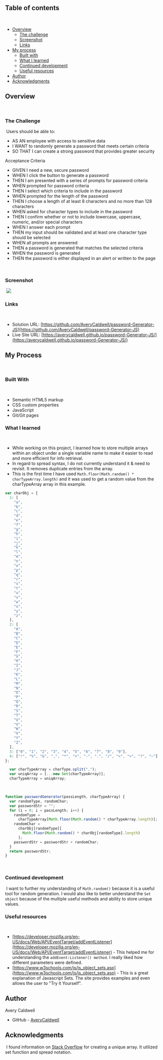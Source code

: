 ## Table of contents
​
- [Overview](#overview)
  - [The challenge](#the-challenge)
  - [Screenshot](#screenshot)
  - [Links](#links)
- [My process](#my-process)
  - [Built with](#built-with)
  - [What I learned](#what-i-learned)
  - [Continued development](#continued-development)
  - [Useful resources](#useful-resources)
- [Author](#author)
- [Acknowledgments](#acknowledgments)
​

## Overview
​
### The Challenge
​
Users should be able to:
​
- AS AN employee with access to sensitive data
- I WANT to randomly generate a password that meets certain criteria
- SO THAT I can create a strong password that provides greater security

Acceptance Criteria

- GIVEN I need a new, secure password
- WHEN I click the button to generate a password
- THEN I am presented with a series of prompts for password criteria
- WHEN prompted for password criteria
- THEN I select which criteria to include in the password
- WHEN prompted for the length of the password
- THEN I choose a length of at least 8 characters and no more than 128 characters
- WHEN asked for character types to include in the password
- THEN I confirm whether or not to include lowercase, uppercase, numeric, and/or special characters
- WHEN I answer each prompt
- THEN my input should be validated and at least one character type should be selected
- WHEN all prompts are answered
- THEN a password is generated that matches the selected criteria
- WHEN the password is generated
- THEN the password is either displayed in an alert or written to the page

​
### Screenshot
​
![](./Assets/screenshot.png)
​

### Links
​
- Solution URL: [https://github.com/AveryCaldwell/password-Generator-JS](https://github.com/AveryCaldwell/password-Generator-JS)
- Live Site URL: [https://averycaldwell.github.io/password-Generator-JS/](https://averycaldwell.github.io/password-Generator-JS/)
​
## My Process
​
### Built With
​
- Semantic HTML5 markup
- CSS custom properties
- JavaScript
- Git/Git pages
​
​​
### What I learned
​
- While working on this project, I learned how to store multiple arrays within an object under a single variable name to make it easier to read and more efficient for info retrieval.
- In regard to spread syntax, I do not currently understand it & need to revisit. It removes duplicate entries from the array.
- This is the first time I have used `Math.floor(Math.random() * charTypeArray.length)` and it was used to get a random value from the charTypeArray array in this example.



```js
var charObj = {
  1: [
    "a",
    "b",
    "c",
    "d",
    "e",
    "f",
    "g",
    "h",
    "i",
    "j",
    "k",
    "l",
    "m",
    "n",
    "o",
    "p",
    "q",
    "r",
    "s",
    "t",
    "u",
    "v",
    "w",
    "x",
    "y",
    "z",
  ],
  2: [
    "A",
    "B",
    "C",
    "D",
    "E",
    "F",
    "G",
    "H",
    "I",
    "J",
    "K",
    "L",
    "M",
    "N",
    "O",
    "P",
    "Q",
    "R",
    "S",
    "T",
    "U",
    "V",
    "W",
    "X",
    "Y",
    "Z",
  ],
  3: ["0", "1", "2", "3", "4", "5", "6", "7", "8", "9"],
  4: ["!", "%", "&", ",", "*", "+", "-", ".", "/", "<", ">", "?", "~"],
};

```

```js
  var charTypeArray = charType.split(",");
  var uniqArray = [...new Set(charTypeArray)];
  charTypeArray = uniqArray;

```
​
```js
function passwordGenerator(passLength, charTypeArray) {
  var randomType, randomChar;
  var passwordStr = "";
  for (i = 0; i < passLength; i++) {
    randomType =
      charTypeArray[Math.floor(Math.random() * charTypeArray.length)];
    randomChar =
      charObj[randomType][
        Math.floor(Math.random() * charObj[randomType].length)
      ];
    passwordStr = passwordStr + randomChar;
  }
  return passwordStr;
}
```
​
### Continued development
​
​I want to further my understanding of `Math.random()` because it is a useful tool for random generation. I would also like to better understand the `Set object` because of the multiple useful methods and ability to store unique values.
​
​
### Useful resources
​
- [https://developer.mozilla.org/en-US/docs/Web/API/EventTarget/addEventListener](https://developer.mozilla.org/en-US/docs/Web/API/EventTarget/addEventListener) - This helped me for understanding the `addEvent:Listener() method`. I really liked how different parameters were defined.
- [https://www.w3schools.com/js/js_object_sets.asp](https://www.w3schools.com/js/js_object_sets.asp) - This is a great explanation of Javascript Sets. The site provides examples and even allows the user to "Try it Yourself".
​


## Author
Avery Caldwell
- GitHub - [AveryCaldwell](https://github.com/AveryCaldwell)
​
​
## Acknowledgments
​
I found information on [Stack Overflow](https://stackoverflow.com/questions/9229645/remove-duplicate-values-from-js-array) for creating a unique array. It utilized set function and spread notation. 

​

